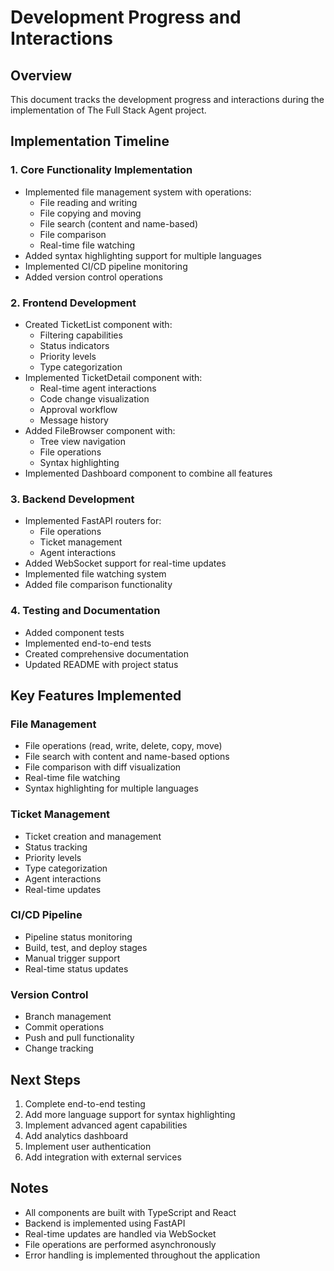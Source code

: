 # Development Progress and Interactions

## Overview
This document tracks the development progress and interactions during the implementation of The Full Stack Agent project.

## Implementation Timeline

### 1. Core Functionality Implementation
- Implemented file management system with operations:
  - File reading and writing
  - File copying and moving
  - File search (content and name-based)
  - File comparison
  - Real-time file watching
- Added syntax highlighting support for multiple languages
- Implemented CI/CD pipeline monitoring
- Added version control operations

### 2. Frontend Development
- Created TicketList component with:
  - Filtering capabilities
  - Status indicators
  - Priority levels
  - Type categorization
- Implemented TicketDetail component with:
  - Real-time agent interactions
  - Code change visualization
  - Approval workflow
  - Message history
- Added FileBrowser component with:
  - Tree view navigation
  - File operations
  - Syntax highlighting
- Implemented Dashboard component to combine all features

### 3. Backend Development
- Implemented FastAPI routers for:
  - File operations
  - Ticket management
  - Agent interactions
- Added WebSocket support for real-time updates
- Implemented file watching system
- Added file comparison functionality

### 4. Testing and Documentation
- Added component tests
- Implemented end-to-end tests
- Created comprehensive documentation
- Updated README with project status

## Key Features Implemented

### File Management
- File operations (read, write, delete, copy, move)
- File search with content and name-based options
- File comparison with diff visualization
- Real-time file watching
- Syntax highlighting for multiple languages

### Ticket Management
- Ticket creation and management
- Status tracking
- Priority levels
- Type categorization
- Agent interactions
- Real-time updates

### CI/CD Pipeline
- Pipeline status monitoring
- Build, test, and deploy stages
- Manual trigger support
- Real-time status updates

### Version Control
- Branch management
- Commit operations
- Push and pull functionality
- Change tracking

## Next Steps
1. Complete end-to-end testing
2. Add more language support for syntax highlighting
3. Implement advanced agent capabilities
4. Add analytics dashboard
5. Implement user authentication
6. Add integration with external services

## Notes
- All components are built with TypeScript and React
- Backend is implemented using FastAPI
- Real-time updates are handled via WebSocket
- File operations are performed asynchronously
- Error handling is implemented throughout the application 